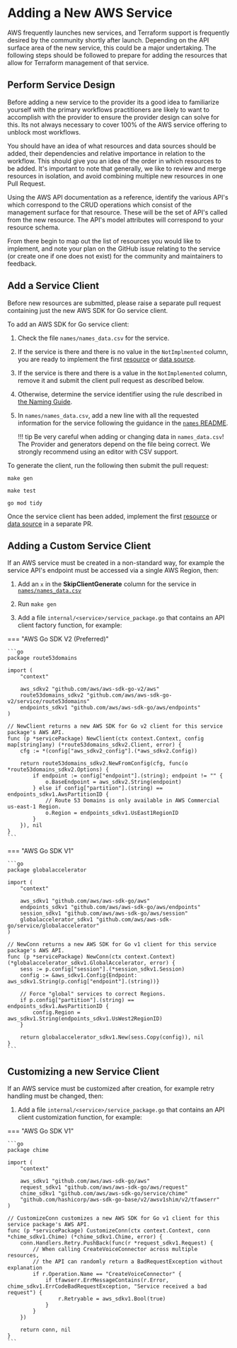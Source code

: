 <!-- markdownlint-configure-file { "code-block-style": false } -->
# Adding a New AWS Service

AWS frequently launches new services, and Terraform support is frequently desired by the community shortly after launch. Depending on the API surface area of the new service, this could be a major undertaking. The following steps should be followed to prepare for adding the resources that allow for Terraform management of that service.

## Perform Service Design

Before adding a new service to the provider its a good idea to familiarize yourself with the primary workflows practitioners are likely to want to accomplish with the provider to ensure the provider design can solve for this. Its not always necessary to cover 100% of the AWS service offering to unblock most workflows.

You should have an idea of what resources and data sources should be added, their dependencies and relative importance in relation to the workflow. This should give you an idea of the order in which resources to be added. It's important to note that generally, we like to review and merge resources in isolation, and avoid combining multiple new resources in one Pull Request.

Using the AWS API documentation as a reference, identify the various API's which correspond to the CRUD operations which consist of the management surface for that resource. These will be the set of API's called from the new resource. The API's model attributes will correspond to your resource schema.

From there begin to map out the list of resources you would like to implement, and note your plan on the GitHub issue relating to the service (or create one if one does not exist) for the community and maintainers to feedback.

## Add a Service Client

Before new resources are submitted, please raise a separate pull request containing just the new AWS SDK for Go service client.

To add an AWS SDK for Go service client:

1. Check the file `names/names_data.csv` for the service.

1. If the service is there and there is no value in the `NotImplmented` column, you are ready to implement the first [resource](./add-a-new-resource.md) or [data source](./add-a-new-datasource.md).

1. If the service is there and there is a value in the `NotImplemented` column, remove it and submit the client pull request as described below.

1. Otherwise, determine the service identifier using the rule described in [the Naming Guide](naming.md#service-identifier).

1. In `names/names_data.csv`, add a new line with all the requested information for the service following the guidance in the [`names` README](https://github.com/hashicorp/terraform-provider-aws/blob/main/names/README.md).

    !!! tip
        Be very careful when adding or changing data in `names_data.csv`!
        The Provider and generators depend on the file being correct.
        We strongly recommend using an editor with CSV support.

To generate the client, run the following then submit the pull request:

```console
make gen
```

```console
make test
```

```console
go mod tidy
```

Once the service client has been added, implement the first [resource](./add-a-new-resource.md) or [data source](./add-a-new-datasource.md) in a separate PR.

## Adding a Custom Service Client

If an AWS service must be created in a non-standard way, for example the service API's endpoint must be accessed via a single AWS Region, then:

1. Add an `x` in the **SkipClientGenerate** column for the service in [`names/names_data.csv`](https://github.com/hashicorp/terraform-provider-aws/blob/main/names/README.md)

1. Run `make gen`

1. Add a file `internal/<service>/service_package.go` that contains an API client factory function, for example:

=== "AWS Go SDK V2 (Preferred)"

    ```go
    package route53domains
    
    import (
    	"context"
    
    	aws_sdkv2 "github.com/aws/aws-sdk-go-v2/aws"
    	route53domains_sdkv2 "github.com/aws/aws-sdk-go-v2/service/route53domains"
    	endpoints_sdkv1 "github.com/aws/aws-sdk-go/aws/endpoints"
    )
    
    // NewClient returns a new AWS SDK for Go v2 client for this service package's AWS API.
    func (p *servicePackage) NewClient(ctx context.Context, config map[string]any) (*route53domains_sdkv2.Client, error) {
    	cfg := *(config["aws_sdkv2_config"].(*aws_sdkv2.Config))
    
    	return route53domains_sdkv2.NewFromConfig(cfg, func(o *route53domains_sdkv2.Options) {
    		if endpoint := config["endpoint"].(string); endpoint != "" {
    			o.BaseEndpoint = aws_sdkv2.String(endpoint)
    		} else if config["partition"].(string) == endpoints_sdkv1.AwsPartitionID {
    			// Route 53 Domains is only available in AWS Commercial us-east-1 Region.
    			o.Region = endpoints_sdkv1.UsEast1RegionID
    		}
    	}), nil
    }
    ```

=== "AWS Go SDK V1"

    ```go
    package globalaccelerator
    
    import (
        "context"
    
        aws_sdkv1 "github.com/aws/aws-sdk-go/aws"
        endpoints_sdkv1 "github.com/aws/aws-sdk-go/aws/endpoints"
        session_sdkv1 "github.com/aws/aws-sdk-go/aws/session"
        globalaccelerator_sdkv1 "github.com/aws/aws-sdk-go/service/globalaccelerator"
    )
    
    // NewConn returns a new AWS SDK for Go v1 client for this service package's AWS API.
    func (p *servicePackage) NewConn(ctx context.Context) (*globalaccelerator_sdkv1.GlobalAccelerator, error) {
        sess := p.config["session"].(*session_sdkv1.Session)
        config := &aws_sdkv1.Config{Endpoint: aws_sdkv1.String(p.config["endpoint"].(string))}
    
        // Force "global" services to correct Regions.
        if p.config["partition"].(string) == endpoints_sdkv1.AwsPartitionID {
            config.Region = aws_sdkv1.String(endpoints_sdkv1.UsWest2RegionID)
        }
    
        return globalaccelerator_sdkv1.New(sess.Copy(config)), nil
    }
    ```

## Customizing a new Service Client

If an AWS service must be customized after creation, for example retry handling must be changed, then:

1. Add a file `internal/<service>/service_package.go` that contains an API client customization function, for example:

=== "AWS Go SDK V1"

    ```go
    package chime
    
    import (
    	"context"
    
    	aws_sdkv1 "github.com/aws/aws-sdk-go/aws"
    	request_sdkv1 "github.com/aws/aws-sdk-go/aws/request"
    	chime_sdkv1 "github.com/aws/aws-sdk-go/service/chime"
    	"github.com/hashicorp/aws-sdk-go-base/v2/awsv1shim/v2/tfawserr"
    )
    
    // CustomizeConn customizes a new AWS SDK for Go v1 client for this service package's AWS API.
    func (p *servicePackage) CustomizeConn(ctx context.Context, conn *chime_sdkv1.Chime) (*chime_sdkv1.Chime, error) {
    	conn.Handlers.Retry.PushBack(func(r *request_sdkv1.Request) {
    		// When calling CreateVoiceConnector across multiple resources,
    		// the API can randomly return a BadRequestException without explanation
    		if r.Operation.Name == "CreateVoiceConnector" {
    			if tfawserr.ErrMessageContains(r.Error, chime_sdkv1.ErrCodeBadRequestException, "Service received a bad request") {
    				r.Retryable = aws_sdkv1.Bool(true)
    			}
    		}
    	})
    
    	return conn, nil
    }
    ```
